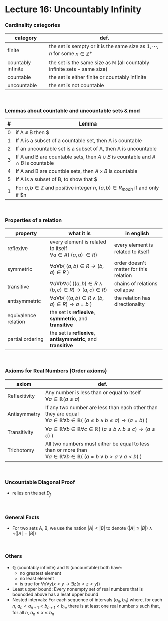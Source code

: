 # Lecture 16: Uncountably Infinity

### Cardinality categories
|category|def.|
|---|---|
|finite|the set is sempty or it is the same size as ${1,\cdots ,n}$ for some $n\in \mathbb{Z}^+$|
|countably infinite|the set is the same size as $\mathbb{N}$ (all countably infinite sets - same size)|
|countable|the set is either finite or countably infinite|
|uncountable|the set is not countable|

<br/>

### Lemmas about countable and uncountable sets & mod
|#|Lemma|
|---|---|
|0|if A $\leq$ B then $|A|\leq |B|$|
|1|If A is a subset of a countable set, then A is countable|
|2|If an uncountable set is a subset of A, then A is uncountable|
|3|If A and B are countable sets, then $A\cup B$ is countable and $A\cap B$ is countable|
|4|If A and B are countble sets, then $A\times B$ is countable|
|5|If A is a subset of B, to show that $|A|=|B|$ it's enuogh to give one-to-one function from A to B or an onto function from A to B|
|1|For $a,b\in\mathbb{Z}$ and positive integer $n$, $(a,b)\in R_{mod n}$ if and only if $n|a-b$|

<br/>


### Properties of a relation
|property|what it is|in english|
|---|---|---|
|reflexive|every element is related to itself<br/>$\forall a\in A(~(a,a)~\in R)$|every element is related to itself|
|symmetric|$\forall a\forall b(~(a,b) \in R \to (b,a) \in R ~)$|order doesn't matter for this relation|
|transitive|$\forall a\forall b\forall c(~((a,b)\in R \land (b,c)\in R)~\to~(a,c)\in R)$|chains of relations collapse|
|antisymmetric|$\forall a\forall b(~((a,b)\in R\land (b,a)\in R)\to a=b~)$|the relation has directionality|
|equivalence relation|the set is **reflexive**, **symmetric**, and **transitive**|
|partial ordering|the set is **reflexive**, **antisymmetric**, and **transitive**|

<br/>

### Axioms for Real Numbers (Order axioms)
|axiom|def.|
|---|---|
|Reflexitivity|Any number is less than or equal to itself<br/>$\forall a\in\mathbb{R}(a\leq a)$|
|Antisymmetry|If any two number are less than each other than they are equal<br/>$\forall a\in\mathbb{R}\forall b\in\mathbb{R}(~(a\leq b\land b\leq a)\to(a=b)~)$
|Transitivity|$\forall a\in\mathbb{R}\forall b\in\mathbb{R}\forall c\in\mathbb{R}(~(a\leq b\land b\leq c)\to (a\leq c)~)$|
|Trichotomy|All two numbers must either be equal to less than or more than<br/>$\forall a\in\mathbb{R}\forall b\in\mathbb{R}(~(a=b\lor b>a\lor a<b)~)$|

<br/>

### Uncountable Diagonal Proof
- relies on the set $D_f$

<br/>

### General Facts
- For two sets A, B, we use the nation $|A|<|B|$ to denote $(|A|\leq |B|)\land\lnot (|A|=|B|)$

<br/>

### Others
- $\mathbb{Q}$ (countably infinite) and $\mathbb{R}$ (uncountable) both have:
  - no greatest element
  - no least element
  - is true for $\forall x\forall y(x<y\to\exists z(x<z<y))$
- Least upper bound: Every nonempty set of real numbers that is bouncded above has a lesat upper bound
- Nested intervals: For each sequence of intervals $[a_n, b_n]$ where, for each $n$, $a_n<a_{n+1}<b_{n+1}<b_n$, there is at least one real number $x$ such that, for all $n$, $a_n\leq x\leq b_n$